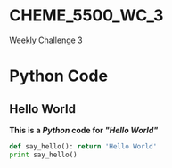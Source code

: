 # CHEME_5500_WC_3
Weekly Challenge 3
# Python Code
## Hello World
**This is a _Python_ code for _"Hello World"_**
```python
def say_hello(): return 'Hello World'
print say_hello()
